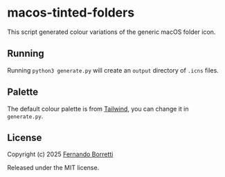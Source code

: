 # macos-tinted-folders

This script generated colour variations of the generic macOS folder icon.

## Running

Running `python3 generate.py` will create an `output` directory of `.icns` files.

## Palette

The default colour palette is from [Tailwind][tw], you can change it in `generate.py`.

## License

Copyright (c) 2025 [Fernando Borretti](https://borretti.me/)

Released under the MIT license.

[tw]: https://tailwindcss.com/docs/customizing-colors
